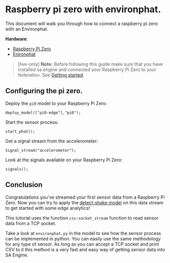 # Raspberry pi zero with environphat.
This document will walk you through how to connect a raspberry pi zero with an Environphat. 

**Hardware**:
* [Raspberry Pi Zero](https://www.electrokit.com/en/product/raspberry-pi-zero-wh-board-with-header-2/)
* [Enironphat](https://www.electrokit.com/en/product/enviro-phat-2/?gclid=Cj0KCQiAhf2MBhDNARIsAKXU5GTj4jVE8YJU4d5xfWGjLHyRI14ME42Z2qcb6KO7gCKGTk6dFcMsud4aAlzMEALw_wcB)




> [live-only] **Note:** Before following this guide make sure that you have installed sa.engine and connected your Raspberry Pi Zero to your federation. See [Getting started](#/docs/&load_external=streamanalyze.com/getting-started&goto=getting-started/README.md).

## Configuring the pi zero.
Deploy the `pi0` model to your Raspberry Pi Zero:

```LIVE
deploy_model(["pi0-edge"],"pi0");
```

Start the sensor process:
```LIVE {"peer":"Pi0-edge"}
start_phat();
```

Get a signal stream from the accelerometer:

```LIVE {"vis":"showLine","peer":"Pi0-edge"}
Signal_stream("accelerometer");
```

Look at the signals available on your Raspberry Pi Zero:

```LIVE {"peer":"Pi0-edge"}
signals();
```

## Conclusion
Congratulations you've streamed your first sensor data from a Raspberry Pi Zero. Now you can try to apply the [detect-shake model]( /docs/md/tutorial/edge-query.md) on this data stream to get started with some edge analytics!

This tutorial uses the function `csv:socket_stream` function to read sensor data from a TCP socket.

Take a look at `environphat.py` in the model to see how the sensor process can be implemented in python.
You can easily use the same methodology for any type of sensor. As long as you can accept a TCP socket and print CSV to it this method is a very fast and easy way of getting sensor data into SA Engine.